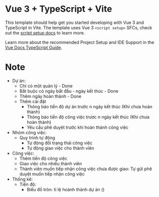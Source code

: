 # Vue 3 + TypeScript + Vite

This template should help get you started developing with Vue 3 and TypeScript in Vite. The template uses Vue 3 `<script setup>` SFCs, check out the [script setup docs](https://v3.vuejs.org/api/sfc-script-setup.html#sfc-script-setup) to learn more.

Learn more about the recommended Project Setup and IDE Support in the [Vue Docs TypeScript Guide](https://vuejs.org/guide/typescript/overview.html#project-setup).

# Note

- Dự án:
  - Chỉ có một quản lý - Done
  - Bắt buộc có ngày bắt đầu - ngày kết thúc - Done
  - Thêm ngày hoàn thành - Done
  - Thêm cài đặt
    - Thông báo tiến độ dự án trước n ngày kết thúc (Khi chưa hoàn thành)
    - Thông báo tiến độ công việc trươc n ngày kết thúc (Khi chưa hoàn thành)
    - Yêu cầu phê duyệt trước khi hoàn thành công việc
- Nhóm công việc:
  - Quy trình tự động
    - Tự động đổi trạng thái công việc
    - Tự động giao việc cho thành viên
- Công việc:
  - Thêm tiến độ công việc
  - Giao việc cho nhiều thành viên
  - Thành viên muốn tiếp nhận công việc chưa được giao: Tự gửi phê duyệt muốn tiếp nhận công việc
- Thống kê:
  - Tiến độ:
    - Biểu đồ tròn: tỉ lệ hoành thành dự án ()
